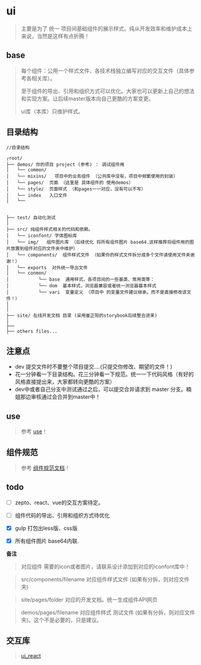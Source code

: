 # ui
> 主要是为了 统一 项目间基础组件的展示样式。纯从开发效率和维护成本上来说，当然是这样有点折腾！

## base 
> 每个组件：公用一个样式文件、各技术栈独立编写对应的交互文件（具体参考各相关库）。
>
> 至于组件的导出、引用和组织方式可以优化。大家也可以更新上自己的想法和实现方案。让后续master版本向自己更酷的方案变更。
>
> ui库（本库）只维护样式。

## 目录结构
```file
//目录结构

┌root/
├── demos/ 你的项目 project (参考) ： 调试组件用
│   └── common/ 
│   └── mixins/   项目中的业务组件 （公共库中没有，项目中频繁使用的封装） 
│   └── pages/  页面 （这里是 具体组件的 使用demos）
│   └── style/  页面样式 （和pages一一对应，没有可以不写）
│   └── index   入口文件
│   └── 


├── test/ 自动化测试
│ 
├── src/ 纯组件样式相关的代码和依赖。
│   └── iconfont/ 字体图标库
│   └── img/   组件图片库 （后续优化 将所有组件图片 base64.这样推荐将组件用的图片放置到组件对应的文件夹中维护）
│   └── components/  组件样式文件 （如果你的样式文件拆分成多个文件请使用文件夹谢谢！）
│   └── exports  对外统一导出文件
│   └── conmon/
│           └── base  通用样式，各项目间的一些基类、常用类等：
│           └── dom  基本样式，浏览器兼容或者统一浏览器基本样式
│           └── vari  变量定义 （项目中 的变量文件建议继承。而不是直接修改该文件！）
│ 
│
├── site/ 在线开发文档 目录 (采用崔正阳的storybook后续整合进来)
│
├── 
├── others files...

```

## 注意点
- dev 提交文件时不要整个项目提交....(只提交你修改、期望的文件！)
- 花一分钟看一下目录结构。花三分钟看一下规范。统一一下代码风格（有好的风格直接提出来，大家都转向更酷的方案）
- dev中或者自己分支中测试通过之后，可以提交合并请求到 master 分支。楠姐那边审核通过会合并到master中！ 

## use
> 参考 [use](use.md)！


## 组件规范
> 参考 [组件规范文档](组件规范.md)！


## todo
- [ ] zepto、react、vue的交互方案待定。
- [ ] 组件代码的导出、引用和组织方式待优化
- [x] gulp 打包出less版、css版
- [x] 所有组件图片 base64内联.



**备注**
> 对应组件 需要的icon或者图片，请联系设计添加到对应的iconfont库中！

> src/components/filename 对应组件样式文件 (如果有分拆，则对应文件夹)

> site/pages/folder 对应的开发文档。统一生成组件API网页

> demos/pages/filename 对应组件样式 测试文件 (如果有分拆，则对应文件夹)。这个不是必要的，只是建议。


## 交互库
> [ui_react](ui_react)